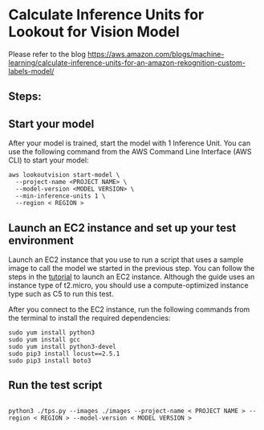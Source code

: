 # Calculate Inference Units for Lookout for Vision Model

Please refer to the blog https://aws.amazon.com/blogs/machine-learning/calculate-inference-units-for-an-amazon-rekognition-custom-labels-model/

## Steps:

## Start your model

After your model is trained, start the model with 1 Inference Unit. You can use the following command from the AWS Command Line Interface (AWS CLI) to start your model:

```
aws lookoutvision start-model \
  --project-name <PROJECT NAME> \
  --model-version <MODEL VERSION> \
  --min-inference-units 1 \
  --region < REGION >

```

## Launch an EC2 instance and set up your test environment

Launch an EC2 instance that you use to run a script that uses a sample image to call the model we started in the previous step. You can follow the steps in the [tutorial](https://docs.aws.amazon.com/AWSEC2/latest/UserGuide/EC2_GetStarted.html) to launch an EC2 instance. Although the guide uses an instance type of t2.micro, you should use a compute-optimized instance type such as C5 to run this test.

After you connect to the EC2 instance, run the following commands from the terminal to install the required dependencies:

```
sudo yum install python3
sudo yum install gcc
sudo yum install python3-devel
sudo pip3 install locust==2.5.1
sudo pip3 install boto3

```


## Run the test script 

```

python3 ./tps.py --images ./images --project-name < PROJECT NAME > --region < REGION > --model-version < MODEL VERSION >

```
